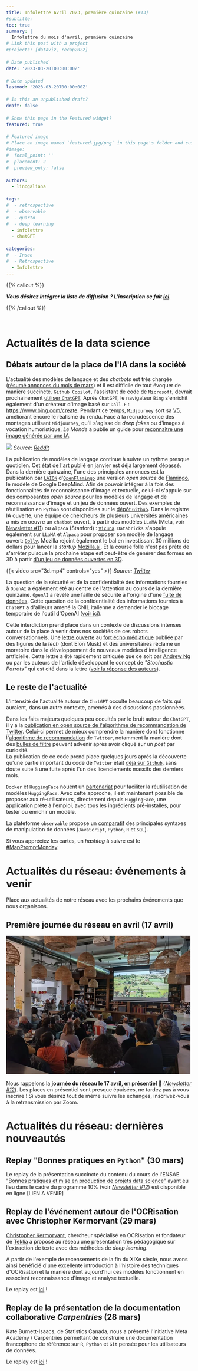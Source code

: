 ```yaml
---
title: Infolettre Avril 2023, première quinzaine (#13)
#subtitle: 
toc: true
summary: |
  Infolettre du mois d'avril, première quinzaine
# Link this post with a project
#projects: [dataviz, recap2022]

# Date published
date: '2023-03-20T00:00:00Z'

# Date updated
lastmod: '2023-03-20T00:00:00Z'

# Is this an unpublished draft?
draft: false

# Show this page in the Featured widget?
featured: true

# Featured image
# Place an image named `featured.jpg/png` in this page's folder and customize its options here.
#image:
#  focal_point: ''
#  placement: 2
#  preview_only: false

authors:
  - linogaliana

tags:
#  - retrospective
#  - observable
#  - quarto
#  - deep learning
  - infolettre
  - chatGPT

categories:
#  - Insee
#  - Retrospective
  - Infolettre
---
```


{{% callout %}}

__*Vous désirez intégrer la liste de diffusion ? L'inscription se fait [ici](https://framaforms.org/integration-reseau-des-data-scientists-1676407156).*__

{{% /callout %}}

<br>

# Actualités de la data science

## Débats autour de la place de l'IA dans la société 

L'actualité des modèles de langage et des _chatbots_ est très chargée ([résumé annonces du mois de mars](https://twitter.com/dustinvtran/status/1639159641635717120?t=tUqtzOHFvolL7MJef-M2Cw&s=19)) et il est difficile de tout évoquer de manière succincte. 
`Github Copilot`, l'assistant de code de `Microsoft`, devrait prochainement [utiliser `ChatGPT`](https://github.blog/2023-03-22-github-copilot-x-the-ai-powered-developer-experience/).
Après `ChatGPT`, le navigateur `Bing` s'enrichit également d'un créateur d'image basé sur `Dall-E` : https://www.bing.com/create. 
Pendant ce temps, `Midjourney` sort sa [V5](https://www.lesnumeriques.com/intelligence-artificielle/midjourney-v5-est-disponible-comment-l-utiliser-n208168.html), améliorant encore le réalisme du rendu. 
Face à la recrudescence des montages utilisant `Midjourney`, qu'il s'agisse de _deep fakes_ ou
d'images à vocation humoristique, _Le Monde_ a publie un
guide pour [reconnaître une image générée par une IA](https://www.lemonde.fr/les-decodeurs/article/2023/03/30/comment-reconnaitre-une-image-generee-par-midjourney_6167525_4355770.html#xtor=AL-32280270-%5Bdefault%5D-%5Bios%5D).

![](https://preview.redd.it/pope-francis-goes-to-space-v0-7e9161rhoypa1.png?width=640&crop=smart&auto=webp&s=75d424b86993ca3b081e4182e774b51b4b6d3bce)
_Source: [Reddit](https://www.reddit.com/r/midjourney/comments/1221l3j/pope_francis_goes_to_space/)_

La publication de modèles de langage continue à suivre un rythme presque quotidien. 
Cet [état de l'art](https://arxiv.org/pdf/2301.04655.pdf) publié en janvier est déjà largement dépassé.
Dans la dernière quinzaine, l'une des principales annonces est la publication par [`LAION`](https://laion.ai/blog/)
d'[`OpenFlamingo`](https://laion.ai/blog/open-flamingo/) une version _open source_
de [Flamingo](https://www.deepmind.com/blog/tackling-multiple-tasks-with-a-single-visual-language-model),
le modèle de Google DeepMind.
Afin de pouvoir intégrer à la fois des fonctionnalités de reconnaissance d'image et textuelle, 
celui-ci s'appuie sur des composantes _open source_ pour les modèles de langage et 
de reconnaissance d'image et un jeu de données ouvert. Des exemples de réutilisation
en `Python` sont disponibles sur le [dépôt `Github`](https://github.com/mlfoundations/open_flamingo).
Dans le registre IA ouverte, une équipe de chercheurs de plusieurs universités américaines a
mis en oeuvre un `chatbot` ouvert, à partir des modèles `LLaMA` (Meta, voir [Newsletter #11](https://ssphub.netlify.app/infolettre/infolettre_11/))
ou `Alpaca` (Stanford) : [`Vicuna`](https://vicuna.lmsys.org/). 
`Databricks` s'appuie également sur `LLaMA` et `Alpaca` pour proposer 
son modèle de langage ouvert: [`Dolly`](https://www.databricks.com/blog/2023/03/24/hello-dolly-democratizing-magic-chatgpt-open-models.html). Mozilla rejoint également le bal en investissant 30 millions de dollars pour lancer la _startup_ [Mozilla.ai](https://blog.mozilla.org/en/mozilla/introducing-mozilla-ai-investing-in-trustworthy-ai/). 
Et la course folle n'est pas prête de s'arrêter puisque la prochaine étape 
est peut-être de générer des formes en 3D à partir [d'un jeu de données ouvertes en 3D](https://twitter.com/mattdeitke/status/1638608472525897728).

{{< video src="3d.mp4" controls="yes" >}}
_Source: [Twitter](https://twitter.com/mattdeitke/status/1638608472525897728)_


La question de la sécurité et de la confidentialité des informations
fournies à `OpenAI` a également été au centre de l'attention au cours
de la dernière quinzaine. `OpenAI` a
révélé une faille de sécurité à l'origine d'une [fuite de données](https://twitter.com/OpenAI/status/1639297361729191936?t=j1gdTehqAT8OraZRC34iqg&s=19). 
Cette question de la confidentialité des informations fournies à `ChatGPT` 
a d'ailleurs amené la CNIL italienne a demander le blocage
temporaire de l'outil d'OpenAI ([voir ici](https://www.lefigaro.fr/secteur/high-tech/rgpd-la-cnil-italienne-bloque-temporairement-l-acces-au-robot-conversationnel-chatgpt-20230331)).

Cette interdiction prend place dans un contexte de discussions intenses autour de la place
à venir dans nos sociétés de ces robots conversationnels.
Une [lettre ouverte](https://futureoflife.org/open-letter/pause-giant-ai-experiments/) au [fort écho médiatique](https://www.lemonde.fr/economie/article/2023/03/29/elon-musk-et-des-centaines-d-experts-reclament-une-pause-dans-le-developpement-de-l-ia_6167461_3234.html#xtor=AL-32280270-%5Bdefault%5D-%5Bios%5D) publiée par 
des figures de la _tech_ (dont Elon Musk) et des universitaires réclame 
un moratoire dans le développement de nouveaux modèles d'intelligence
artficielle. Cette lettre a été rapidement critiquée que ce soit par
[Andrew Ng](https://twitter.com/AndrewYNg/status/1641121451611947009?t=VyRYGWCjBeOxFOr0-bIJcQ&s=19)
ou par les
auteurs de l'article développant le concept de _"Stochastic Parrots"_ qui est cité dans la lettre 
([voir la réponse des auteurs](https://www.dair-institute.org/blog/letter-statement-March2023)).


## Le reste de l'actualité

L'intensité de l'actualité autour de `ChatGPT` occulte beaucoup de
faits qui auraient, dans un autre contexte, amenés à 
des discussions passionnées. 

Dans les faits majeurs quelques peu occultés par le bruit autour
de `ChatGPT`, il y a
la [publication en open source de l'algorithme de recommandation de Twitter](https://www.lesechos.fr/tech-medias/medias/elon-musk-ouvre-une-partie-de-twitter-en-open-source-les-annonceurs-mefiants-1921111). 
Celui-ci permet de mieux comprendre la manière dont
fonctionne l'[algorithme de recommandation](https://www.theverge.com/2023/3/31/23664849/twitter-releases-algorithm-musk-open-source)
de `Twitter`, notamment la manière dont des [bulles de filtre](https://www.cnil.fr/fr/definition/bulle-de-filtre)
peuvent advenir après avoir cliqué sur un _post_ par curiosité.  
La publication de ce code prend place quelques jours après la découverte qu'une 
partie important du
code de `Twitter` était [déjà sur `Github`](https://www.theverge.com/2023/3/27/23657928/twitter-source-code-leak-github), sans
doute suite à une fuite après l'un des licenciements massifs des derniers mois. 

`Docker` et `HuggingFace` nouent un [partenariat](https://www.docker.com/blog/docker-and-hugging-face-partner-to-democratize-ai/) pour faciliter la réutilisation
de modèles `HuggingFace`. Avec cette approche, il est maintenant possible de proposer
aux ré-utilisateurs, directement depuis `HuggingFace`, 
une application prête à l'emploi, avec tous
les ingrédients pré-installés, pour
tester ou enrichir un modèle. 

La plateforme `observable` propose
un [comparatif](https://observablehq.com/@observablehq/data-wrangling-translations) des principales syntaxes
de manipulation de données (`JavaScript`, `Python`, `R` et `SQL`). 

Si vous appréciez les cartes, un _hashtag_ à suivre
est le [#MapPromptMonday](https://twitter.com/hashtag/MapPromptMonday).

# Actualités du réseau: événements à venir

Place aux actualités de notre réseau avec les prochains événements
que nous organisons. 

## Première journée du réseau en avril (17 avril)

<img src="treso.webp" alt="La Tréso" width="500"> 

Nous rappelons la __journée du réseau le 17 avril, en présentiel__ 📅 ([_Newsletter #12_](https://ssphub.netlify.app/infolettre/infolettre_12/)).
Les places en présentiel sont
presque épuisées, ne tardez pas à vous inscrire !
Si vous désirez tout de même suivre les échanges, inscrivez-vous à la retransmission par Zoom. 


# Actualités du réseau: dernières nouveautés

## Replay "Bonnes pratiques en `Python`" (30 mars)

Le replay de la présentation succincte 
du contenu du cours de l'ENSAE ["Bonnes pratiques et mise en production de projets data science"](https://ensae-reproductibilite.netlify.app/) ayant eu lieu dans le cadre du programme 10% (voir [_Newsletter #12_](https://ssphub.netlify.app/infolettre/infolettre_12/))
est disponible en ligne [LIEN A VENIR]


## Replay de l'événement autour de l'OCRisation avec Christopher Kermorvant (29 mars)

[Christopher Kermorvant](https://www.linkedin.com/in/christopher-kermorvant-87158b2/?originalSubdomain=fr),
chercheur spécialisé en OCRisation et fondateur de [Teklia](https://teklia.com/)
a proposé au réseau une présentation très pédagogique sur l'extraction de texte 
avec des méthodes de _deep learning_.

A partir de l'exemple de recensements de la fin du XIXe siècle, nous avons
ainsi bénéficié d'une excellente introduction à l'histoire des techniques d'OCRisation
et la manière dont aujourd'hui ces modèles fonctionnent en associant reconnaissance d'image
et analyse textuelle. 

Le replay est [ici](https://ssphub.netlify.app/talk/ocrisation-teklia/) !


## Replay de la présentation de la documentation collaborative _Carpentries_ (28 mars)

Kate Burnett-Isaacs, de Statistics Canada, nous a présenté
l'initiative Meta Academy / Carpentries permettant de
construire une documentation francophone de référence
sur `R`, `Python` et `Git` pensée pour les utilisateurs de données.

Le replay est [ici](https://ssphub.netlify.app/talk/ocrisation-teklia/) !